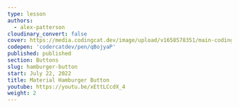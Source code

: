 ```yaml
---
type: lesson
authors:
  - alex-patterson
cloudinary_convert: false
cover: https://media.codingcat.dev/image/upload/v1658578351/main-codingcatdev-photo/hamburger-button.png
codepen: 'codercatdev/pen/qBojyaP'
published: published
section: Buttons
slug: hamburger-button
start: July 22, 2022
title: Material Hamburger Button
youtube: https://youtu.be/xEttLCcdX_4
weight: 2
---
```

